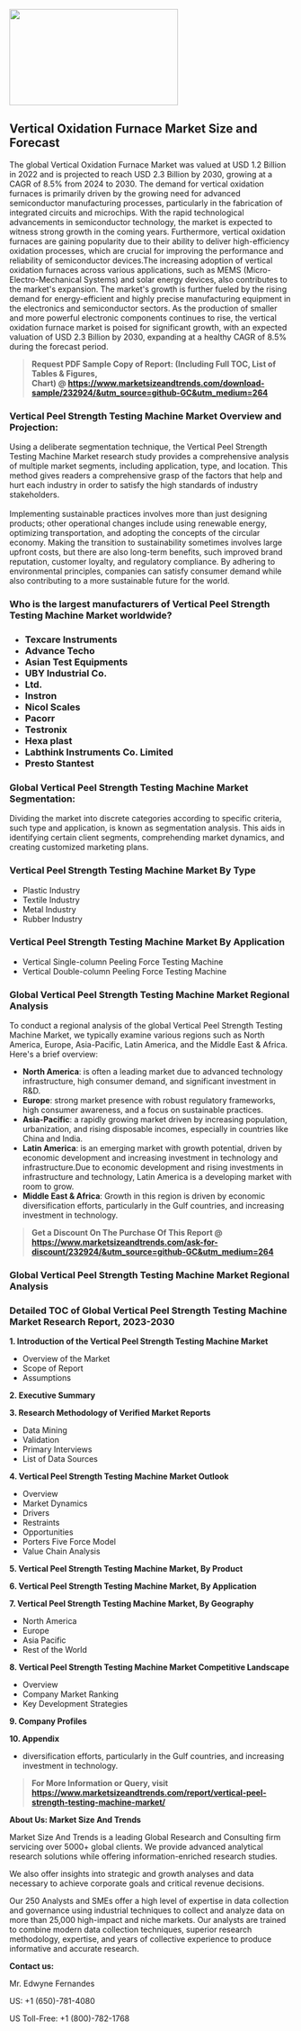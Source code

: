 <p><img class="alignnone size-medium wp-image-20088" src="https://ffe5etoiles.com/wp-content/uploads/2024/12/MST1-300x171.png" alt="" width="300" height="171" /></p><h2>Vertical Oxidation Furnace Market Size and Forecast</h2><p>The global Vertical Oxidation Furnace Market was valued at USD 1.2 Billion in 2022 and is projected to reach USD 2.3 Billion by 2030, growing at a CAGR of 8.5% from 2024 to 2030. The demand for vertical oxidation furnaces is primarily driven by the growing need for advanced semiconductor manufacturing processes, particularly in the fabrication of integrated circuits and microchips. With the rapid technological advancements in semiconductor technology, the market is expected to witness strong growth in the coming years. Furthermore, vertical oxidation furnaces are gaining popularity due to their ability to deliver high-efficiency oxidation processes, which are crucial for improving the performance and reliability of semiconductor devices.The increasing adoption of vertical oxidation furnaces across various applications, such as MEMS (Micro-Electro-Mechanical Systems) and solar energy devices, also contributes to the market's expansion. The market's growth is further fueled by the rising demand for energy-efficient and highly precise manufacturing equipment in the electronics and semiconductor sectors. As the production of smaller and more powerful electronic components continues to rise, the vertical oxidation furnace market is poised for significant growth, with an expected valuation of USD 2.3 Billion by 2030, expanding at a healthy CAGR of 8.5% during the forecast period.</p></p><blockquote id="" class=""><strong>Request PDF Sample Copy of Report: (Including Full TOC, List of Tables &amp; Figures, Chart)&nbsp;@&nbsp;<strong><a href="https://www.marketsizeandtrends.com/download-sample/232924/&utm_source=github-GC&utm_medium=264" target="_blank">https://www.marketsizeandtrends.com/download-sample/232924/&utm_source=github-GC&utm_medium=264</a></strong></strong></blockquote><h3 id="" class="">Vertical Peel Strength Testing Machine Market&nbsp;Overview and Projection:</h3><p id="" class="">Using a deliberate segmentation technique, the Vertical Peel Strength Testing Machine Market research study provides a comprehensive analysis of multiple market segments, including application, type, and location. This method gives readers a comprehensive grasp of the factors that help and hurt each industry in order to satisfy the high standards of industry stakeholders. <br /> <br />Implementing sustainable practices involves more than just designing products; other operational changes include using renewable energy, optimizing transportation, and adopting the concepts of the circular economy. Making the transition to sustainability sometimes involves large upfront costs, but there are also long-term benefits, such improved brand reputation, customer loyalty, and regulatory compliance. By adhering to environmental principles, companies can satisfy consumer demand while also contributing to a more sustainable future for the world.</p><h3 id="" class="">Who is the largest manufacturers of&nbsp;Vertical Peel Strength Testing Machine Market worldwide?</h3><h3 class=""><p><ul><li>Texcare Instruments </li><li> Advance Techo </li><li> Asian Test Equipments </li><li> UBY Industrial Co. </li><li> Ltd. </li><li> Instron </li><li> Nicol Scales </li><li> Pacorr </li><li> Testronix </li><li> Hexa plast </li><li> Labthink Instruments Co. Limited </li><li> Presto Stantest</li></ul></p></h3><h3 id="" class="">Global&nbsp;Vertical Peel Strength Testing Machine Market Segmentation:</h3><p id="" class="">Dividing the market into discrete categories according to specific criteria, such type and application, is known as segmentation analysis. This aids in identifying certain client segments, comprehending market dynamics, and creating customized marketing plans.</p><h3 id="" class="">Vertical Peel Strength Testing Machine Market&nbsp;By Type</h3><p><p><ul><li>Plastic Industry</li><li> Textile Industry</li><li> Metal Industry</li><li> Rubber Industry</p></li></ul></p></p><h3 id="" class="">Vertical Peel Strength Testing Machine Market&nbsp;By Application</h3><p class=""><p><ul><li>Vertical Single-column Peeling Force Testing Machine</li><li> Vertical Double-column Peeling Force Testing Machine</li></ul></p></p><h3 id="" class="">Global Vertical Peel Strength Testing Machine Market Regional Analysis</h3><p id="" class="">To conduct a regional analysis of the global Vertical Peel Strength Testing Machine Market, we typically examine various regions such as North America, Europe, Asia-Pacific, Latin America, and the Middle East &amp; Africa. Here's a brief overview:</p><ul><li><strong>North America</strong>: is often a leading market due to advanced technology infrastructure, high consumer demand, and significant investment in R&amp;D.</li><li><strong>Europe</strong>: strong market presence with robust regulatory frameworks, high consumer awareness, and a focus on sustainable practices.</li><li><strong>Asia-Pacific</strong>: a rapidly growing market driven by increasing population, urbanization, and rising disposable incomes, especially in countries like China and India.</li><li><strong>Latin America</strong>: is an emerging market with growth potential, driven by economic development and increasing investment in technology and infrastructure.Due to economic development and rising investments in infrastructure and technology, Latin America is a developing market with room to grow.</li><li><strong>Middle East &amp; Africa</strong>: Growth in this region is driven by economic diversification efforts, particularly in the Gulf countries, and increasing investment in technology.</li></ul><blockquote id="" class=""><strong>Get a Discount On The Purchase Of This Report @ <strong><a href="https://www.marketsizeandtrends.com/ask-for-discount/232924/&utm_source=github-GC&utm_medium=264" target="_blank">https://www.marketsizeandtrends.com/ask-for-discount/232924/&utm_source=github-GC&utm_medium=264</a></strong></strong></blockquote><h3 id="" class="">Global Vertical Peel Strength Testing Machine Market Regional Analysis</h3><h3 id="" class="">Detailed TOC of Global Vertical Peel Strength Testing Machine Market Research Report, 2023-2030</h3><p id="" class=""><strong>1. Introduction of the Vertical Peel Strength Testing Machine Market</strong></p><ul><li>Overview of the Market</li><li>Scope of Report</li><li>Assumptions</li></ul><p id="" class=""><strong>2. Executive Summary</strong></p><p id="" class=""><strong>3. Research Methodology of Verified Market Reports</strong></p><ul><li>Data Mining</li><li>Validation</li><li>Primary Interviews</li><li>List of Data Sources</li></ul><p id="" class=""><strong>4. Vertical Peel Strength Testing Machine Market Outlook</strong></p><ul><li>Overview</li><li>Market Dynamics</li><li>Drivers</li><li>Restraints</li><li>Opportunities</li><li>Porters Five Force Model</li><li>Value Chain Analysis</li></ul><p id="" class=""><strong>5. Vertical Peel Strength Testing Machine Market, By Product</strong></p><p id="" class=""><strong>6. Vertical Peel Strength Testing Machine Market, By Application</strong></p><p id="" class=""><strong>7. Vertical Peel Strength Testing Machine Market, By Geography</strong></p><ul><li>North America</li><li>Europe</li><li>Asia Pacific</li><li>Rest of the World</li></ul><p id="" class=""><strong>8. Vertical Peel Strength Testing Machine Market Competitive Landscape</strong></p><ul><li>Overview</li><li>Company Market Ranking</li><li>Key Development Strategies</li></ul><p id="" class=""><strong>9. Company Profiles</strong></p><p id="" class=""><strong>10. Appendix</strong></p><ul><li>diversification efforts, particularly in the Gulf countries, and increasing investment in technology.</li></ul><blockquote id="" class=""><strong>For More Information or Query, visit <strong><strong><a href="https://www.marketsizeandtrends.com/report/vertical-peel-strength-testing-machine-market/" target="_blank">https://www.marketsizeandtrends.com/report/vertical-peel-strength-testing-machine-market/</a></strong></strong></strong></blockquote><p id="" class=""><strong>About Us: Market Size And Trends</strong></p><p id="" class="">Market Size And Trends is a leading Global Research and Consulting firm servicing over 5000+ global clients. We provide advanced analytical research solutions while offering information-enriched research studies.</p><p id="" class="">We also offer insights into strategic and growth analyses and data necessary to achieve corporate goals and critical revenue decisions.</p><p id="" class="">Our 250 Analysts and SMEs offer a high level of expertise in data collection and governance using industrial techniques to collect and analyze data on more than 25,000 high-impact and niche markets. Our analysts are trained to combine modern data collection techniques, superior research methodology, expertise, and years of collective experience to produce informative and accurate research.</p><p id="" class=""><strong>Contact us:</strong></p><p id="" class="">Mr. Edwyne Fernandes</p><p id="" class="">US: +1 (650)-781-4080</p><p id="" class="">US Toll-Free: +1 (800)-782-1768</p>
